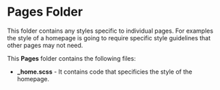 # Pages Folder
This folder contains any styles specific to individual pages. For examples the style of a homepage is going to require specific style guidelines that other pages may not need. 

This **Pages** folder contains the following files:

* **_home.scss** - It contains code that specificies the style of the homepage.
